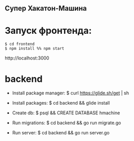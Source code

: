 ## Супер Хакатон-Машина

# Запуск фронтенда:
```
$ cd frontend
$ npm install %% npm start
```
http://localhost:3000

# backend

+ Install package manager:
    $ curl https://glide.sh/get | sh

+ Install packages:
    $ cd backend && glide install

+ Create db:
    $ psql && CREATE DATABASE hmachine

+ Run migrations:
    $ cd backend && go run migrate.go

+ Run server:
    $ cd backend && go run server.go
